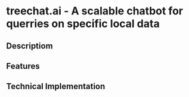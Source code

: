 # treechat.ai - A scalable chatbot for querries on specific local data 
## Descriptiom

## Features

## Technical Implementation


